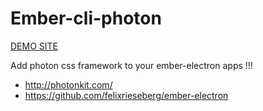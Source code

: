 # Ember-cli-photon


[DEMO SITE](http://hugoruscitti.github.io/ember-cli-photon/)


Add photon css framework to your ember-electron apps !!!

- http://photonkit.com/
- https://github.com/felixrieseberg/ember-electron

